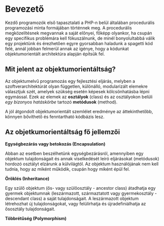 # Bevezető

Kezdő programozók első tapasztalati a PHP-n belül általában procedurális programozási minta formájában történnek meg. A procedurális megközelítésnek megvannak a saját előnyei, főképp olyankor, ha csupán egy specifikus problémára kell fókuszálnunk, de minél bonyolultabbá válik egy projektünk és érezhetően egyre gyorsabban haladunk a spagetti kód felé, annál jobban felmerül annak az igénye, hogy a kódunkat objektumorientált architektúra alapján építsük fel.

## Mit jelent az objektumorientáltság?

Az objektumelvű programozás egy fejlesztési eljárás, melyben a szoftverarchitektúrát olyan független, különálló, modularizált elemekre választjuk szét, amelyek szükség esetén képesek kölcsönhatásba lépni egymással. Ezek az elemek az __osztályok__ (class) és az osztályokon belüli _egy bizonyos hatáskörbe_ tartozó __metódusok__ (method).

A jól átgondolt objektumorientált szemlélet eredménye az áttekinthetőbb, könnyen bővíthető és fenntartható kódbázis lesz.

## Az objetkumorientáltság fő jellemzői

__Egységbezárás vagy betokozás (Encapsulation)__

Abban az esetben beszélhetünk egységbezárásról, amennyiben egy objektum tulajdonságait és annak viselkedését leíró eljárásokat (metódusok) hordozó osztályt elzárunk a külvilágtól. Az objektum használójának nem kell tudnia, hogy az miként működik, csupán hogy miként épül fel.

__Öröklés (Inheritance)__

Egy szülő objektum (ős- vagy szülőosztály - ancestor class) átadhatja egy gyermek objektumnak (leszármazott, származtatott vagy gyermekosztály - descendant class) a saját tulajdonságait. A leszármazott objektum létrehozhat új tulajdonságokat, vagy felülírhatja és újradefiniálhatja az ősosztály tulajdonságait. 

__Többrétűség (Polymorphism)__
